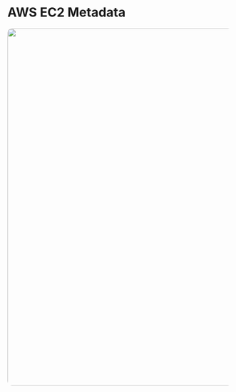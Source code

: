 # AWS EC2 Metadata

<div>
<Image src="ssrf-aws-ec2.png" style="border-radius:10px;width:800px" />
</div>